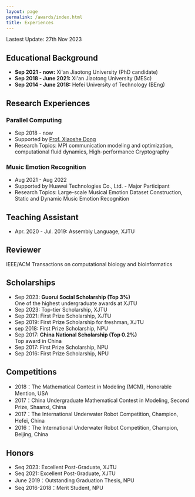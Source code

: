 ```yaml
---
layout: page
permalink: /awards/index.html
title: Experiences
---
```


Lastest Update: 27th Nov 2023 &nbsp; 
<!--[中文版本 (Chinese Version)](https://caihanlin.com/file/awards-zh/)-->

## Educational Background

- **Sep 2021 - now:** Xi'an Jiaotong University (PhD candidate)
- **Sep 2018 - June 2021:** Xi'an Jiaotong University (MESc)
- **Sep 2014 - June 2018:** Hefei University of Technology (BEng)

## Research Experiences
### Parallel Computing
- Sep 2018 - now
- Supported by [Prof. Xiaoshe Dong](http://www.xjtu.edu.cn/jsnr.jsp?urltype=tree.TreeTempUrl&wbtreeid=1632&wbwbxjtuteacherid=457)
- Research Topics: MPI communication modeling and optimization, computational fluid dynamics, High-performance Cryptography<br>

### Music Emotion Recognition
- Aug 2021 - Aug 2022
- Supported by Huawei Technologies Co., Ltd. - Major Participant
- Research Topics: Large-scale Musical Emotion Dataset Construction, Static and Dynamic Music Emotion Recognition

## Teaching Assistant
- Apr. 2020 - Jul. 2019: Assembly Language, XJTU


## Reviewer
<!-- - ACM Computing Surveys
- IEEE Transactions on Multimedia
- IEEE Transactions on Neural Network and Learning Systems
- Multimedia Systems -->
IEEE/ACM Transactions on computational biology and bioinformatics

## Scholarships

- Sep 2023: **Guorui Social Scholarship (Top 3%)**<br>One of the highest undergraduate awards at XJTU
- Sep 2023: Top-tier Scholarship, XJTU
- Sep 2021: First Prize Scholarship, XJTU
- Sep 2019: First Prize Scholarship for freshman, XJTU
- sep 2018: First Prize Scholarship, NPU
- Sep 2017: **China National Scholarship (Top 0.2%)**<br>Top award in China
- Sep 2017: First Prize Scholarship, NPU
- Sep 2016: First Prize Scholarship, NPU

## Competitions

- 2018：The Mathematical Contest in Modeling (MCM), Honorable Mention, USA
- 2017：China Undergraduate Mathematical Contest in Modeling, Second Prize, Shaanxi, China
- 2017：The International Underwater Robot Competition, Champion, Hefei, China
- 2016：The International Underwater Robot Competition, Champion, Beijing, China
  
## Honors

- Seq 2023: Excellent Post-Graduate, XJTU
- Seq 2021: Excellent Post-Graduate, XJTU
- June 2019：Outstanding Graduation Thesis, NPU 
- Seq 2016-2018：Merit Student, NPU


<!-- ## Memberships

- Dec 2023 - Dec 2024：AAAI Student Membership
- Jun 2023 - Jun 2024：IEEE Student Membership, IEEE SMC Membership -->
